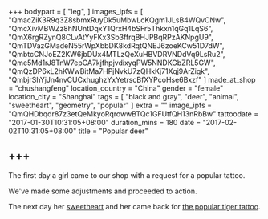 +++
bodypart = [
  "leg",
]
images_ipfs = [
  "QmacZiK3R9q3Z8sbmxRuyDk5uMbwLcKQgm1JLsB4WQvCNw",
  "QmcXivMBWZz8hNUntDqxY1QrxH4bSFr5Thkxn1qGq1LqS6",
  "QmX6rgRZynQ8CLvAtYyFKx3Sb3ffrqBHJPBqRPzAKNpgU9",
  "QmTDVazGMadeN55rWpXbbDK8kdRqtQNEJ6zoeKCw51D7dW",
  "QmbtcCNJoEZ2KW6jbDUx4MTLzQeXuHBVDRVNDdVq9LsRu2",
  "Qme5Md1rJ8TnW7epCA7kjfhpjvdixyqPW5NNDKGbZRL5GW",
  "QmQzDP6xL2hKWwBitMa7HPjNvkU7zQHkKj71Xqj9ArZigk",
  "QmbjrShYjJn4nvCUCxhughzYxYetrscBfXYPcoHse6Bxzf"
]
made_at_shop = "chushangfeng"
location_country = "China"
gender = "female"
location_city = "Shanghai"
tags = [
  "black and gray",
  "deer",
  "animal",
  "sweetheart",
  "geometry",
  "popular"
]
extra = ""
image_ipfs = "QmQHDbqdr87z3etQeMkyoRqrowwBTQc1GFUtfQH13nRbBw"
tattoodate = "2017-01-30T10:31:05+08:00"
duration_mins = 180
date = "2017-02-02T10:31:05+08:00"
title = "Popular deer"

+++
----

The first day a girl came to our shop with a request for a popular tattoo.

We've made some adjustments and proceeded to action.

The next day her [sweetheart](/gogo/tags/sweetheart) and her came back for [the popular tiger tattoo](/gogo/tattoo/popular_tiger).
